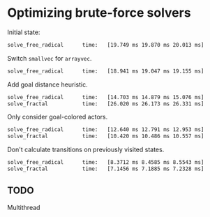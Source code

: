 # Optimizing brute-force solvers

Initial state:

```txt
solve_free_radical      time:   [19.749 ms 19.870 ms 20.013 ms]
```

Switch `smallvec` for `arrayvec`.

```txt
solve_free_radical      time:   [18.941 ms 19.047 ms 19.155 ms]
```

Add goal distance heuristic.

```txt
solve_free_radical      time:   [14.703 ms 14.879 ms 15.076 ms]
solve_fractal           time:   [26.020 ms 26.173 ms 26.331 ms]
```

Only consider goal-colored actors.

```txt
solve_free_radical      time:   [12.640 ms 12.791 ms 12.953 ms]
solve_fractal           time:   [10.420 ms 10.486 ms 10.557 ms]
```

Don't calculate transitions on previously visited states.

```txt
solve_free_radical      time:   [8.3712 ms 8.4585 ms 8.5543 ms]
solve_fractal           time:   [7.1456 ms 7.1885 ms 7.2328 ms]
```

## TODO

Multithread

